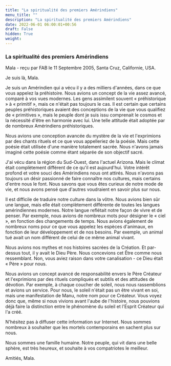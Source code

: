 ```yaml
---
title: "La spiritualité des premiers Amérindiens"
menu_title: ""
description: "La spiritualité des premiers Amérindiens"
date: 2022-06-01 06:00:01+00:56
draft: False
hidden: True
weight:
---
```

### La spiritualité des premiers Amérindiens

Mala - reçu par FAB le 11 Septembre 2005, Santa Cruz, Californie, USA.

Je suis là, Mala.

Je suis un Amérindien qui a vécu il y a des milliers d'années, dans ce que vous appelez la préhistoire. Nous avions un concept de la vie assez avancé, comparé à vos vues modernes. Les gens assimilent souvent « préhistorique » à « primitif », mais ce n'était pas toujours le cas. Il est certain que certains peuples préhistoriques avaient des conceptions de la vie que vous qualifiez de « primitives », mais le peuple dont je suis issu comprenait le cosmos et la nécessité d'être en harmonie avec lui. Une telle attitude était adoptée par de nombreux Amérindiens préhistoriques.

Nous avions une conception avancée du mystère de la vie et l'exprimions par des chants rituels et ce que vous appelleriez de la poésie. Mais cette poésie était utilisée d'une manière totalement sacrée. Nous n'avons jamais imaginé cette poésie comme étant séparée de son objectif sacré.

J'ai vécu dans la région du Sud-Ouest, dans l'actuel Arizona. Mais le climat était complètement différent de ce qu'il est aujourd'hui. Votre intérêt profond et votre souci des Amérindiens nous ont attirés. Nous n'avons pas toujours un désir passionné de faire connaître nos cultures, mais certains d'entre nous le font. Nous savons que vous êtes curieux de notre mode de vie, et nous avons pensé que d'autres voudraient en savoir plus sur nous.

Il est difficile de traduire notre culture dans la vôtre. Nous avions bien sûr une langue, mais elle était complètement différente de toutes les langues amérindiennes modernes. Notre langue reflétait notre façon de vivre et de penser. Par exemple, nous avions de nombreux mots pour désigner le « ciel », en fonction des changements de temps. Nous avions également de nombreux noms pour ce que vous appelez les espèces d'animaux, en fonction de leur développement et de nos besoins. Par exemple, un animal tué avait un nom différent de celui de ce même animal vivant.

Nous avions nos mythes et nos histoires sacrées de la Création. Et par-dessus tout, il y avait le Dieu Père. Nous concevions cet Être comme nous ressemblant. Non, vous aviez raison dans votre canalisation - ce Dieu était « Père » pour nous.

Nous avions un concept avancé de responsabilité envers le Père Créateur et l'exprimions par des rituels compliqués et subtils et des attitudes de dévotion. Par exemple, à chaque coucher de soleil, nous nous rassemblions et avions un service. Pour nous, le soleil n'était pas un être vivant en soi, mais une manifestation de Manu, notre nom pour ce Créateur. Vous voyez donc que, même si nous vivions avant l'aube de l'histoire, nous pouvions déjà faire la distinction entre le phénomène du soleil et l'Esprit Créateur qui l'a créé.

N'hésitez pas à diffuser cette information sur Internet. Nous sommes nombreux à souhaiter que les mortels contemporains en sachent plus sur nous.

Nous sommes une famille humaine. Notre peuple, qui vit dans une belle sphère, est très heureux, et souhaite à vos compatriotes le meilleur.

Amitiés, Mala.